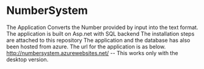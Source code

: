 # NumberSystem
The Application Converts the Number provided by input into the text format.
The application is built on Asp.net with SQL backend
The installation steps are attached to this repository
The application and the database has also been hosted from azure. The url for the application is as below.
http://numbersystem.azurewebsites.net/ -- This works only with the desktop version.
